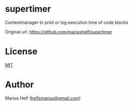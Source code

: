 # supertimer

Contextmanager to print or log execution time of code blocks

Original url: https://github.com/mariushelf/supertimer


# License

[MIT](LICENSE)


# Author

Marius Helf ([helfsmarius@gmail.com](mailto:helfsmarius@gmail.com))

